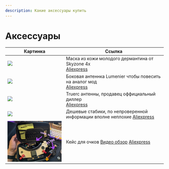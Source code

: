 ```yaml
---
description: Какие аксессуары купить
---
```


# Аксессуары

| Картинка | Ссылка |
| --- | --- |
| <img src="https://ae04.alicdn.com/kf/Sde751e76f9724a30a803a1f2d8227bc4X.jpg_640x640.jpg" width="300"> | Маска из кожи молодого дермантина от Skyzone 4x <br> [Aliexpress](https://aliexpress.ru/item/1005004912953438.html) |
| <img src="https://ae04.alicdn.com/kf/Sc5af9d6aabb14f5f9de8549a142a3da5v.jpg_640x640.jpg" width="300"> | Боковая антеннка Lumenier чтобы повесить на аналог мод <br> [Aliexpress](https://aliexpress.ru/item/1005004714491114.html) |
| <img src="https://ae04.alicdn.com/kf/S7f9f57832f154ccaaf04dcefb7bfc2dfG.jpg" width="300"> | Truerc антенны, продавец оффициальный диллер <br> [Aliexpress](https://aliexpress.ru/item/1005005082182995.html) |
| <img src="https://ae04.alicdn.com/kf/He3ffb43008f74d4796182580a238059ck.jpg_640x640.jpg" width="300"> | Дешевые стабики, по непроверенной информации вполне неплохие [Aliexpress](https://aliexpress.ru/item/4000173975427.html)
| <img src="/docs/assets/images/hdzero/case2.jpg" width="300"> | Кейс для очков [Видео обзор](https://t.me/SharkByteFPVru/36224) [Aliexpress](https://aliexpress.ru/item/1005004496740857.html) 